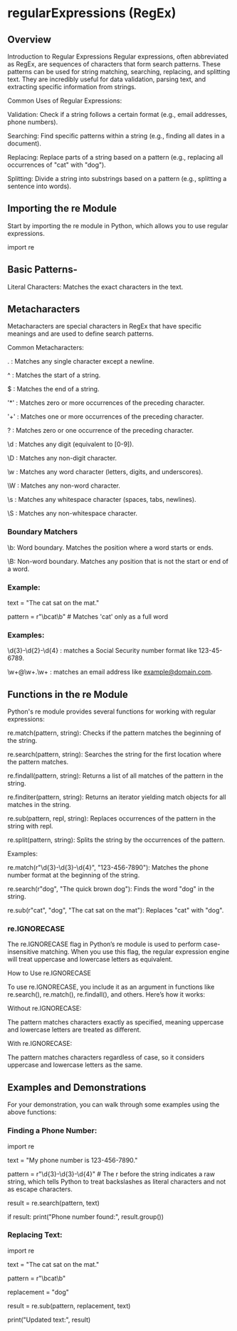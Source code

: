 # regularExpressions (RegEx) 

## Overview
Introduction to Regular Expressions
Regular expressions, often abbreviated as RegEx, are sequences of characters that form search patterns. These patterns can be used for string matching, searching, replacing, and splitting text. They are incredibly useful for data validation, parsing text, and extracting specific information from strings.

Common Uses of Regular Expressions:

Validation: Check if a string follows a certain format (e.g., email addresses, phone numbers).

Searching: Find specific patterns within a string (e.g., finding all dates in a document).

Replacing: Replace parts of a string based on a pattern (e.g., replacing all occurrences of "cat" with "dog").

Splitting: Divide a string into substrings based on a pattern (e.g., splitting a sentence into words).


## Importing the re Module
Start by importing the re module in Python, which allows you to use regular expressions.

import re


## Basic Patterns-
Literal Characters: Matches the exact characters in the text.

## Metacharacters
Metacharacters are special characters in RegEx that have specific meanings and are used to define search patterns.

 Common Metacharacters:

. : Matches any single character except a newline.

^ : Matches the start of a string.

$ : Matches the end of a string.

'*' : Matches zero or more occurrences of the preceding character.
 
'+' : Matches one or more occurrences of the preceding character.
  
? : Matches zero or one occurrence of the preceding character.

\d : Matches any digit (equivalent to [0-9]).

\D : Matches any non-digit character.

\w : Matches any word character (letters, digits, and underscores).

\W : Matches any non-word character.

\s : Matches any whitespace character (spaces, tabs, newlines).

\S : Matches any non-whitespace character.


### Boundary Matchers
\b: Word boundary. Matches the position where a word starts or ends.

\B: Non-word boundary. Matches any position that is not the start or end of a word.

### Example:
text = "The cat sat on the mat."

pattern = r"\bcat\b"             # Matches 'cat' only as a full word


### Examples:
\d{3}-\d{2}-\d{4} : matches a Social Security number format like 123-45-6789.

\w+@\w+\.\w+ : matches an email address like example@domain.com.


## Functions in the re Module
Python's re module provides several functions for working with regular expressions:

re.match(pattern, string): Checks if the pattern matches the beginning of the string.

re.search(pattern, string): Searches the string for the first location where the pattern matches.

re.findall(pattern, string): Returns a list of all matches of the pattern in the string.

re.finditer(pattern, string): Returns an iterator yielding match objects for all matches in the string.

re.sub(pattern, repl, string): Replaces occurrences of the pattern in the string with repl.

re.split(pattern, string): Splits the string by the occurrences of the pattern.

Examples:

re.match(r"\d{3}-\d{3}-\d{4}", "123-456-7890"): Matches the phone number format at the beginning of the string.

re.search(r"dog", "The quick brown dog"): Finds the word "dog" in the string.

re.sub(r"cat", "dog", "The cat sat on the mat"): Replaces "cat" with "dog".

### re.IGNORECASE
The re.IGNORECASE flag in Python’s re module is used to perform case-insensitive matching. When you use this flag, the regular expression engine will treat uppercase and lowercase letters as equivalent.

How to Use re.IGNORECASE

To use re.IGNORECASE, you include it as an argument in functions like re.search(), re.match(), re.findall(), and others. Here’s how it works:

Without re.IGNORECASE:

The pattern matches characters exactly as specified, meaning uppercase and lowercase letters are treated as different.

With re.IGNORECASE:

The pattern matches characters regardless of case, so it considers uppercase and lowercase letters as the same.


## Examples and Demonstrations
For your demonstration, you can walk through some examples using the above functions:

### Finding a Phone Number:

import re

text = "My phone number is 123-456-7890."

pattern = r"\d{3}-\d{3}-\d{4}"                   # The r before the string indicates a raw string, which tells Python to treat backslashes as literal characters and not as 
                                                           escape characters.
                                                           
result = re.search(pattern, text)

if result:
    print("Phone number found:", result.group())


    
### Replacing Text:

import re

text = "The cat sat on the mat."

pattern = r"\bcat\b"

replacement = "dog"

result = re.sub(pattern, replacement, text)

print("Updated text:", result)
